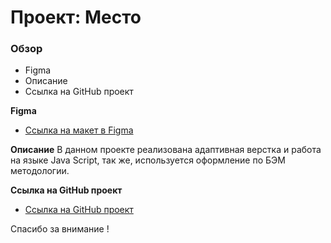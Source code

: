 # Проект: Место

### Обзор

* Figma
* Описание
* Ссылка на GitHub проект

**Figma**

* [Ссылка на макет в Figma](https://www.figma.com/file/2cn9N9jSkmxD84oJik7xL7/JavaScript.-Sprint-4?type=design&node-id=0-1&mode=design&t=V5TTuTSBZVdUzDvL-0)

**Описание**
В данном проекте реализована адаптивная верстка и работа на языке Java Script, так же, используется оформление по БЭМ методологии.

**Ссылка на GitHub проект**
* [Ссылка на GitHub проект](https://rafael99gantus.github.io/mesto/)

Спасибо за внимание !